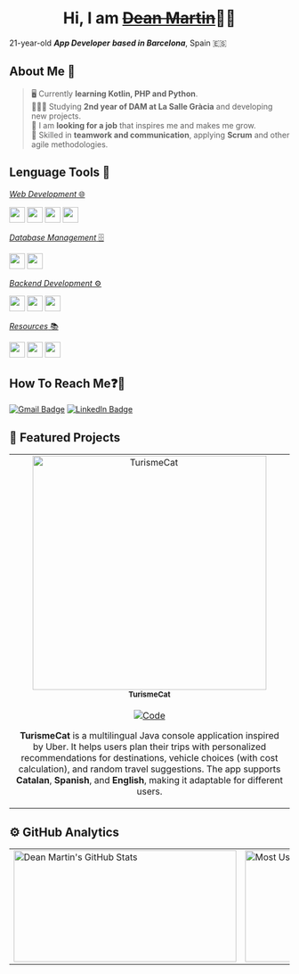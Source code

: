<h1 align="center">Hi, I am <a href="https://github.com/iamdeanmartin?tab=repositories"><s>Dean Martin</s></a>👋🏻</h1>

<!-- Título y mini descripción propia para atraer al visitante -->

21-year-old ***App Developer*** ***based in Barcelona***, Spain 🇪🇸

<h2>About Me 🤔</h2>

> 🖥️ Currently **learning Kotlin, PHP and Python**.  
> 👨🏻‍💻 Studying **2nd year of DAM at La Salle Gràcia** and developing new projects.<br>
> 💼 I am **looking for a job** that inspires me and makes me grow.  
> 🤝 Skilled in **teamwork and communication**, applying **Scrum** and other agile methodologies.  

<!-- Aquí se pone info interesante y descriptiva de intereses etc-->

<h2>Lenguage Tools 🔧</h2>

<!-- Se especifica los recursos de los que se dispone para la hora del trabajo -->

<u>*Web Development* 🌐</u>

<p>
  <img src="https://img.shields.io/badge/-HTML5-E34F26?style=flat&logo=html5&logoColor=white" height="28">
  <img src="https://img.shields.io/badge/-CSS3-1572B6?style=flat&logo=css3&logoColor=white" height="28">
  <img src="https://img.shields.io/badge/-JavaScript-323330?style=flat&logo=javascript&logoColor=F7DF1E" height="28">
  <img src="https://img.shields.io/badge/-PHP-777BB4?style=flat&logo=php&logoColor=white" height="28">
</p>

<u>*Database Management* 🗄️</u>  

<p>
  <img src="https://img.shields.io/badge/-MongoDB-47A248?style=flat&logo=mongodb&logoColor=white" height="28">
  <img src="https://img.shields.io/badge/-MySQL-4479A1?style=flat&logo=mysql&logoColor=white" height="28">
</p>

<u>*Backend Development* ⚙️</u>  

<p>
  <img src="https://img.shields.io/badge/-Python-3776AB?style=flat&logo=python&logoColor=white" height="28">
  <img src="https://img.shields.io/badge/-Java-007396?style=flat&logo=java&logoColor=white" height="28">
  <img src="https://img.shields.io/badge/-Kotlin-0095D5?style=flat&logo=kotlin&logoColor=white" height="28">
</p>

<u>*Resources* 📚</u>  

<p>
  <img src="https://img.shields.io/badge/-GitHub%20Projects-181717?style=flat&logo=github&logoColor=white" height="28">
  <img src="https://img.shields.io/badge/-Git-F05032?style=flat&logo=git&logoColor=white" height="28">
  <img src="https://img.shields.io/badge/-Notion-000000?style=flat&logo=notion&logoColor=white" height="28">
</p>

<h2>How To Reach Me❓📩</h2>

<!-- Ponemos opción para que me contacten si les interesa el perfil -->

[![Gmail Badge](https://img.shields.io/badge/-dean.martin@gracia.lasalle.cat-EA4335?style=flat&logo=gmail&logoColor=white)](mailto:dean.martin@gracia.lasalle.cat)
[![LinkedIn Badge](https://img.shields.io/badge/-deanmartingarcia-0A66C2?style=flat&logo=linkedin&logoColor=white)](https://www.linkedin.com/in/deanmartingarcia/)

<h2>🚀 Featured Projects</h2>

<!-- Ponemos el proyecto más interesante que hemos hecho hasta ahora(gracias a ArisGuimera por la inspiración y el ejemplo!!) -->

<table>
  <tr>
    <!-- Project TurismeCat -->
    <td align="center" width="100%">
      <a href="https://github.com/iamdeanmartin/TurismeCat">
        <img src="https://raw.githubusercontent.com/iamdeanmartin/TurismeCat/main/assets/image.png"
             alt="TurismeCat" width="420">
      </a>
      <br>
      <sub><b>TurismeCat</b></sub>
      <br><br>
      <a href="https://github.com/iamdeanmartin/TurismeCat">
        <img alt="Code" 
             src="https://img.shields.io/badge/CODE-181717?style=for-the-badge&logo=github&logoColor=white">
      </a>
      <p align="center">
        <b>TurismeCat</b> is a multilingual Java console application inspired by Uber.  
        It helps users plan their trips with personalized recommendations for destinations, 
        vehicle choices (with cost calculation), and random travel suggestions.  
        The app supports <b>Catalan</b>, <b>Spanish</b>, and <b>English</b>, making it adaptable 
        for different users.  
      </p>
    </td>
  </tr>
</table>

<h2>⚙️ GitHub Analytics</h2>

<!-- Este detalle para que cuando se suba de rango ya empiece a haber más cosas guays. -->
<!-- Lo he tenido que meter en un div porque sino uno estaba debajo del otro -->

<table>
  <tr>
    <td>
      <img 
        src="https://github-readme-stats.vercel.app/api?username=iamdeanmartin&show_icons=true&theme=tokyonight&hide_border=true&count_private=true" 
        alt="Dean Martin's GitHub Stats" 
        width="400" 
        height="200"
      />
    </td>
    <td>
      <img 
        src="https://github-readme-stats.vercel.app/api/top-langs/?username=iamdeanmartin&layout=compact&theme=tokyonight&hide_border=true" 
        alt="Most Used Languages" 
        width="400" 
        height="200"
      />
    </td>
  </tr>
</table>
